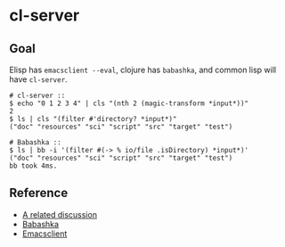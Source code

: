 # cl-server

## Goal

Elisp has `emacsclient --eval`, clojure has `babashka`, and 
common lisp will have `cl-server`.

``` shell
# cl-server ::
$ echo "0 1 2 3 4" | cls "(nth 2 (magic-transform *input*))" 
2
$ ls | cls "(filter #'directory? *input*)"
("doc" "resources" "sci" "script" "src" "target" "test")

# Babashka ::
$ ls | bb -i '(filter #(-> % io/file .isDirectory) *input*)'
("doc" "resources" "sci" "script" "src" "target" "test")
bb took 4ms.
```

## Reference

+ [A related
  discussion](https://www.reddit.com/r/Common_Lisp/comments/owgrie/ways_to_talk_to_a_lisp_repl_a_brief_survey/)
+ [Babashka](https://github.com/babashka/babashka)
+ [Emacsclient](https://www.emacswiki.org/emacs/EmacsClient)
